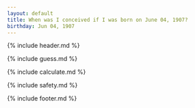 ```yaml
---
layout: default
title: When was I conceived if I was born on June 04, 1907?
birthday: Jun 04, 1907
---
```


{% include header.md %}

{% include guess.md %}

{% include calculate.md %}

{% include safety.md %}

{% include footer.md %}



